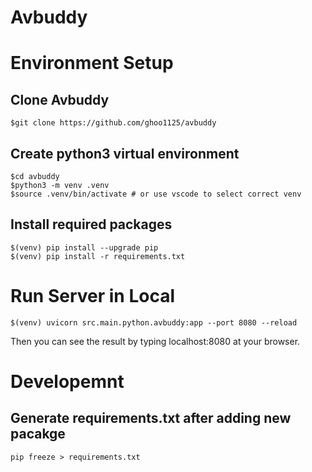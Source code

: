 # Avbuddy

# Environment Setup

## Clone Avbuddy
```
$git clone https://github.com/ghoo1125/avbuddy 
```

## Create python3 virtual environment
```
$cd avbuddy
$python3 -m venv .venv
$source .venv/bin/activate # or use vscode to select correct venv
```

## Install required packages
```
$(venv) pip install --upgrade pip
$(venv) pip install -r requirements.txt
```

# Run Server in Local
```
$(venv) uvicorn src.main.python.avbuddy:app --port 8080 --reload
```

Then you can see the result by typing localhost:8080 at your browser.

# Developemnt

## Generate requirements.txt after adding new pacakge
```
pip freeze > requirements.txt
```
